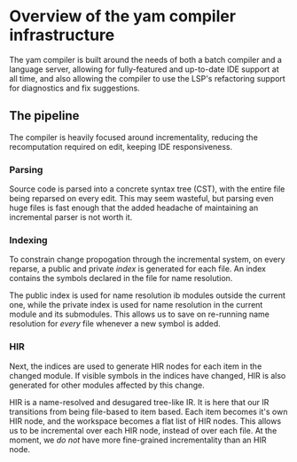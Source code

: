 # Overview of the yam compiler infrastructure

The yam compiler is built around the needs of both a batch compiler and a language server, allowing for fully-featured and up-to-date IDE support at all time, and also allowing the compiler to use the LSP's refactoring support for diagnostics and fix suggestions.

## The pipeline

The compiler is heavily focused around incrementality, reducing the recomputation required on edit, keeping IDE responsiveness.

### Parsing

Source code is parsed into a concrete syntax tree (CST), with the entire file being reparsed on every edit. This may seem wasteful, but parsing even huge files is fast enough that the added headache of maintaining an incremental parser is not worth it.

### Indexing

To constrain change propogation through the incremental system, on every reparse, a public and private *index* is generated for each file. An index contains the symbols declared in the file for name resolution. 

The public index is used for name resolution ib modules outside the current one, while the private index is used for name resolution in the current module and its submodules. This allows us to save on re-running name resolution for *every* file whenever a new symbol is added.

### HIR

Next, the indices are used to generate HIR nodes for each item in the changed module. If visible symbols in the indices have changed, HIR is also generated for other modules affected by this change. 

HIR is a name-resolved and desugared tree-like IR. It is here that our IR transitions from being file-based to item based. Each item becomes it's own HIR node, and the workspace becomes a flat list of HIR nodes. This allows us to be incremental over each HIR node, instead of over each file. At the moment, we *do not* have more fine-grained incrementality than an HIR node.
